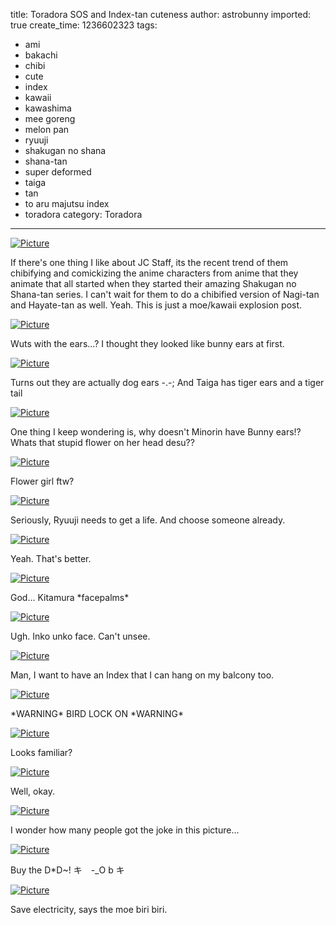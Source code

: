 title: Toradora SOS and Index-tan cuteness
author: astrobunny
imported: true
create_time: 1236602323
tags:
- ami
- bakachi
- chibi
- cute
- index
- kawaii
- kawashima
- mee goreng
- melon pan
- ryuuji
- shakugan no shana
- shana-tan
- super deformed
- taiga
- tan
- to aru majutsu index
- toradora
category: Toradora
---
 [![](wp-uploads/2009/03/wpid-tdsos-8-500x283.jpg "Picture")](/images/wp-uploads/2009/03/wpid-tdsos-8.jpg)  
  
If there's one thing I like about JC Staff, its the recent trend of them chibifying and comickizing the anime characters from anime that they animate that all started when they started their amazing Shakugan no Shana-tan series. I can't wait for them to do a chibified version of Nagi-tan and Hayate-tan as well. Yeah. This is just a moe/kawaii explosion post.  
<!--more-->  
 [![](wp-uploads/2009/03/wpid-tdsos-0-500x283.jpg "Picture")](/images/wp-uploads/2009/03/wpid-tdsos-0.jpg)  
  
Wuts with the ears...? I thought they looked like bunny ears at first.  
  
 [![](wp-uploads/2009/03/wpid-tdsos-1-500x283.jpg "Picture")](/images/wp-uploads/2009/03/wpid-tdsos-1.jpg)  
  
Turns out they are actually dog ears -.-; And Taiga has tiger ears and a tiger tail  
  
 [![](wp-uploads/2009/03/wpid-tdsos-6-500x283.jpg "Picture")](/images/wp-uploads/2009/03/wpid-tdsos-6.jpg)  
  
One thing I keep wondering is, why doesn't Minorin have Bunny ears!? Whats that stupid flower on her head desu??  
  
 [![](wp-uploads/2009/03/wpid-tdsos-7-500x283.jpg "Picture")](/images/wp-uploads/2009/03/wpid-tdsos-7.jpg)  
  
Flower girl ftw?  
  
 [![](wp-uploads/2009/03/wpid-tdsos-9-500x283.jpg "Picture")](/images/wp-uploads/2009/03/wpid-tdsos-9.jpg)  
  
Seriously, Ryuuji needs to get a life. And choose someone already.  
  
 [![](wp-uploads/2009/03/wpid-tdsos-10-500x283.jpg "Picture")](/images/wp-uploads/2009/03/wpid-tdsos-10.jpg)  
  
Yeah. That's better.  
  
 [![](wp-uploads/2009/03/wpid-tdsos-19-500x283.jpg "Picture")](/images/wp-uploads/2009/03/wpid-tdsos-19.jpg)  
  
God... Kitamura \*facepalms\*  
  
 [![](wp-uploads/2009/03/wpid-tdsos-20-500x283.jpg "Picture")](/images/wp-uploads/2009/03/wpid-tdsos-20.jpg)  
  
Ugh. Inko unko face. Can't unsee.  
  
 [![](wp-uploads/2009/03/wpid-indextan-0-500x281.jpg "Picture")](/images/wp-uploads/2009/03/wpid-indextan-0.jpg)  
  
Man, I want to have an Index that I can hang on my balcony too.  
  
 [![](wp-uploads/2009/03/wpid-indextan-1-500x281.jpg "Picture")](/images/wp-uploads/2009/03/wpid-indextan-1.jpg)  
  
\*WARNING\* BIRD LOCK ON \*WARNING\*  
  
 [![](wp-uploads/2009/03/wpid-indextan-3-500x281.jpg "Picture")](/images/wp-uploads/2009/03/wpid-indextan-3.jpg)  
  
Looks familiar?  
  
 [![](wp-uploads/2009/03/wpid-shanatan-4-500x284.jpg "Picture")](/images/wp-uploads/2009/03/wpid-shanatan-4.jpg)  
  
Well, okay.  
  
 [![](wp-uploads/2009/03/wpid-indextan-6-500x281.jpg "Picture")](/images/wp-uploads/2009/03/wpid-indextan-6.jpg)  
  
I wonder how many people got the joke in this picture...  
  
 [![](wp-uploads/2009/03/wpid-indextan-5-500x281.jpg "Picture")](/images/wp-uploads/2009/03/wpid-indextan-5.jpg)  
  
Buy the D\*D~! キ　-\_O b キ  
  
 [![](wp-uploads/2009/03/wpid-indextan-4-500x281.jpg "Picture")](/images/wp-uploads/2009/03/wpid-indextan-4.jpg)  
  
Save electricity, says the moe biri biri.